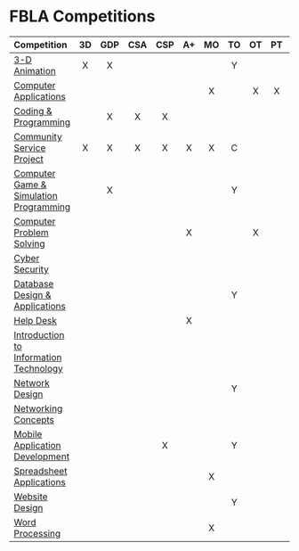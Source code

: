 # FBLA Competitions

| Competition                                    | 3D  | GDP | CSA | CSP | A+  | MO  | TO  | OT  | PT  | Pro  | Pre | RP  |
| :---                                           | :-: | :-: | :-: | :-: | :-: | :-: | :-: | :-: | :-: | :-:  | :-: | :-: |
| [3-D Animation][3d]                            | X   | X   |     |     |     |     | Y   |     |     | PJ/P | Y   |     |
| [Computer Applications][ca]                    |     |     |     |     |     | X   |     | X   | X   |      |     |     |
| [Coding & Programming][cp]                     |     | X   | X   | X   |     |     |     |     |     |      |     |     |
| [Community Service Project][csp]               | X   | X   | X   | X   | X   | X   | C   |     |     |      |     |     |
| [Computer Game & Simulation Programming][cgsp] |     | X   |     |     |     |     | Y   |     |     |      |     |     |
| [Computer Problem Solving][cps]                |     |     |     |     | X   |     |     | X   |     |      |     |     |
| [Cyber Security][cs]                           |     |     |     |     |     |     |     |     |     |      |     |     |
| [Database Design & Applications][dba]          |     |     |     |     |     |     | Y   |     |     |      |     |     |
| [Help Desk][hd]                                |     |     |     |     | X   |     |     |     |     |      |     |     |
| [Introduction to Information Technology][iit]  |     |     |     |     |     |     |     |     |     |      |     |     |
| [Network Design][nd]                           |     |     |     |     |     |     | Y   |     |     |      |     |     |
| [Networking Concepts][nc]                      |     |     |     |     |     |     |     |     |     |      |     |     |
| [Mobile Application Development][mad]          |     |     |     | X   |     |     | Y   |     |     |      |     |     |
| [Spreadsheet Applications][sa]                 |     |     |     |     |     | X   |     |     |     |      |     |     |
| [Website Design][wd]                           |     |     |     |     |     |     | Y   |     |     |      |     |     |
| [Word Processing][wp]                          |     |     |     |     |     | X   |     |     |     |      |     |     |

[3d]:  <https://www.fbla-pbl.org/competitive-event/3-d-animation/>
[iit]: <https://www.fbla-pbl.org/competitive-event/introduction-to-information-technology/>
[ca]:  <https://www.fbla-pbl.org/competitive-event/computer-applications-fbla/>
[cp]:  <https://www.fbla-pbl.org/competitive-event/coding-programming/>
[csp]: <https://www.fbla-pbl.org/competitive-event/community-service-project-fbla/>
[cgsp]: <https://www.fbla-pbl.org/competitive-event/computer-game-simulation-programming/>
[cps]: <https://www.fbla-pbl.org/competitive-event/computer-problem-solving/>
[cs]: <https://www.fbla-pbl.org/competitive-event/cyber-security-fbla/>
[dba]: <https://www.fbla-pbl.org/competitive-event/database-design-applications/>
[hd]: <https://www.fbla-pbl.org/competitive-event/help-desk-fbla/>
[iit]: <https://www.fbla-pbl.org/competitive-event/introduction-to-information-technology/>
[nd]: <https://www.fbla-pbl.org/competitive-event/network-design-fbla/>
[nc]: <https://www.fbla-pbl.org/competitive-event/networking-concepts-fbla/>
[mad]: <https://www.fbla-pbl.org/competitive-event/mobile-application-development-fbla/>
[sa]: <https://www.fbla-pbl.org/competitive-event/spreadsheet-applications/>
[wd]: <https://www.fbla-pbl.org/competitive-event/website-design-fbla/>
[wp]: <https://www.fbla-pbl.org/competitive-event/word-processing/>
